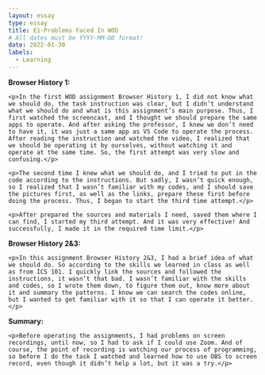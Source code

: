 ```yaml
---
layout: essay
type: essay
title: E1-Problems Faced In WOD
# All dates must be YYYY-MM-DD format!
date: 2022-01-30
labels:
  - Learning
---
```

**Browser History 1:**

	<p>In the first WOD assignment Browser History 1, I did not know what we should do, the task instruction was clear, but I didn’t understand what we should do and what is this assignment’s main purpose. Thus, I first watched the screencast, and I thought we should prepare the same apps to operate. And after asking the professor, I knew we don’t need to have it, it was just a same app as VS Code to operate the process. After reading the instruction and watched the video, I realized that we should be operating it by ourselves, without watching it and operate at the same time. So, the first attempt was very slow and confusing.</p>
	
	<p>The second time I knew what we should do, and I tried to put in the code according to the instructions. But sadly, I wasn’t quick enough, so I realized that I wasn’t familiar with my codes, and I should save the pictures first, as well as the links, prepare these first before doing the process. Thus, I began to start the third time attempt.</p>
	
	<p>After prepared the sources and materials I need, saved them where I can find, I started my third attempt. And it was very effective! And successfully, I made it in the required time limit.</p>
	
**Browser History 2&3:**

	<p>In this assignment Browser History 2&3, I had a brief idea of what we should do. So according to the skills we learned in class as well as from ICS 101. I quickly link the sources and followed the instructions, it wasn’t that bad. I wasn’t familiar with the skills and codes, so I wrote them down, to figure them out, know more about it and summary the patterns. I know we can search the codes online, but I wanted to get familiar with it so that I can operate it better.</p>

**Summary:**
	
	<p>Before operating the assignments, I had problems on screen recordings, until now, so I had to ask if I could use Zoom. And of course, the point of recording is watching our process of programming, so before I do the task I watched and learned how to use OBS to screen record, even though it didn’t help a lot, but it was a try.</p>
